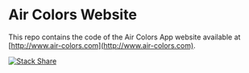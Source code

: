 # Air Colors Website

This repo contains the code of the Air Colors App website available at [http://www.air-colors.com](http://www.air-colors.com).

[![Stack Share](http://img.shields.io/badge/tech-stack-0690fa.svg?style=flat)](http://stackshare.io/benoitvallon/air-colors-stack)
